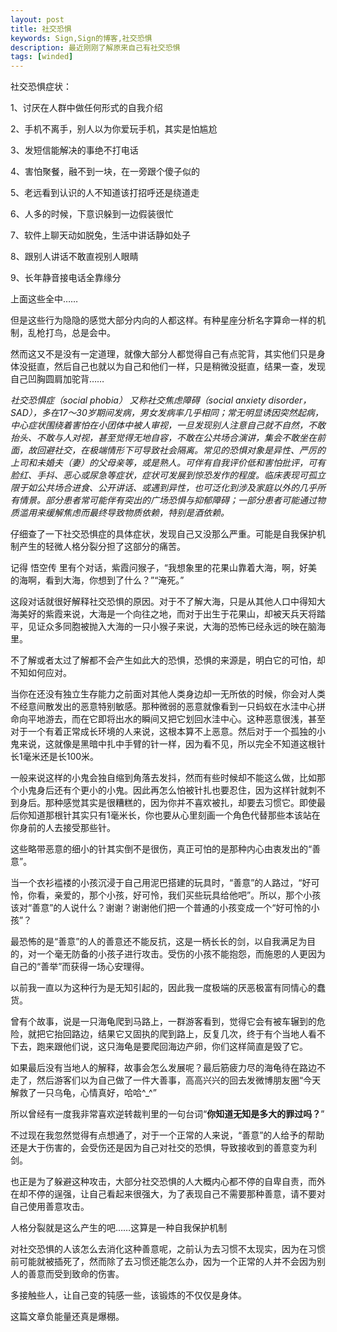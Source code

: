 ```yaml
---
layout: post
title: 社交恐惧
keywords: Sign,Sign的博客,社交恐惧
description: 最近刚刚了解原来自己有社交恐惧
tags: [winded]
---
```

社交恐惧症状：

1、讨厌在人群中做任何形式的自我介绍

2、手机不离手，别人以为你爱玩手机，其实是怕尴尬

3、发短信能解决的事绝不打电话

4、害怕聚餐，融不到一块，在一旁跟个傻子似的

5、老远看到认识的人不知道该打招呼还是绕道走

6、人多的时候，下意识躲到一边假装很忙

7、软件上聊天动如脱兔，生活中讲话静如处子

8、跟别人讲话不敢直视别人眼睛

9、长年静音接电话全靠缘分

上面这些全中……

但是这些行为隐隐的感觉大部分内向的人都这样。有种星座分析名字算命一样的机制，乱枪打鸟，总是会中。

然而这又不是没有一定道理，就像大部分人都觉得自己有点驼背，其实他们只是身体没挺直，然后自己也就以为自己和他们一样，只是稍微没挺直，结果一查，发现自己凹胸圆肩加驼背……

*社交恐惧症（social phobia） 又称社交焦虑障碍（social anxiety disorder，SAD），多在17～30岁期间发病，男女发病率几乎相同；常无明显诱因突然起病，中心症状围绕着害怕在小团体中被人审视，一旦发现别人注意自己就不自然，不敢抬头、不敢与人对视，甚至觉得无地自容，不敢在公共场合演讲，集会不敢坐在前面，故回避社交，在极端情形下可导致社会隔离。常见的恐惧对象是异性、严厉的上司和未婚夫（妻）的父母亲等，或是熟人。可伴有自我评价低和害怕批评，可有脸红、手抖、恶心或尿急等症状，症状可发展到惊恐发作的程度。临床表现可孤立限于如公共场合进食、公开讲话、或遇到异性，也可泛化到涉及家庭以外的几乎所有情景。部分患者常可能伴有突出的广场恐惧与抑郁障碍；一部分患者可能通过物质滥用来缓解焦虑而最终导致物质依赖，特别是酒依赖。*

仔细查了一下社交恐惧症的具体症状，发现自己又没那么严重。可能是自我保护机制产生的轻微人格分裂分担了这部分的痛苦。

记得 悟空传 里有个对话，紫霞问猴子，“我想象里的花果山靠着大海，啊，好美的海啊，看到大海，你想到了什么？”“淹死。”

这段对话就很好解释社交恐惧的原因。对于不了解大海，只是从其他人口中得知大海美好的紫霞来说，大海是一个向往之地，而对于出生于花果山，却被天兵天将踏平，见证众多同胞被抛入大海的一只小猴子来说，大海的恐怖已经永远的映在脑海里。

不了解或者太过了解都不会产生如此大的恐惧，恐惧的来源是，明白它的可怕，却不知如何应对。

当你在还没有独立生存能力之前面对其他人类身边却一无所依的时候，你会对人类不经意间散发出的恶意特别敏感。那种微弱的恶意就像看到一只蚂蚁在水洼中心拼命向平地游去，而在它即将出水的瞬间又把它划回水洼中心。这种恶意很浅，甚至对于一个有着正常成长环境的人来说，这根本算不上恶意。然后对于一个孤独的小鬼来说，这就像是黑暗中扎中手臂的针一样，因为看不见，所以完全不知道这根针长1毫米还是长100米。

一般来说这样的小鬼会独自缩到角落去发抖，然而有些时候却不能这么做，比如那个小鬼身后还有个更小的小鬼。因此再怎么怕被针扎也要忍住，因为这样针就刺不到身后。那种感觉其实是很糟糕的，因为你并不喜欢被扎，却要去习惯它。即使最后你知道那根针其实只有1毫米长，你也要从心里刻画一个角色代替那些本该站在你身前的人去接受那些针。

这些略带恶意的细小的针其实倒不是很伤，真正可怕的是那种内心由衷发出的“善意”。

当一个衣衫褴褛的小孩沉浸于自己用泥巴搭建的玩具时，“善意”的人路过，“好可怜，你看，亲爱的，那个小孩，好可怜，我们买些玩具给他吧”。所以，那个小孩该对“善意”的人说什么？谢谢？谢谢他们把一个普通的小孩变成一个“好可怜的小孩”？

最恐怖的是“善意”的人的善意还不能反抗，这是一柄长长的剑，以自我满足为目的，对一个毫无防备的小孩子进行攻击。受伤的小孩不能抱怨，而施恩的人更因为自己的“善举”而获得一场心安理得。

以前我一直以为这种行为是无知引起的，因此我一度极端的厌恶极富有同情心的蠢货。

曾有个故事，说是一只海龟爬到马路上，一群游客看到，觉得它会有被车辗到的危险，就把它抬回路边，结果它又固执的爬到路上，反复几次，终于有个当地人看不下去，跑来跟他们说，这只海龟是要爬回海边产卵，你们这样简直是毁了它。

如果最后没有当地人的解释，故事会怎么发展呢？最后筋疲力尽的海龟待在路边不走了，然后游客们以为自己做了一件大善事，高高兴兴的回去发微博朋友圈“今天解救了一只乌龟，心情真好，哈哈^_^”

所以曾经有一度我非常喜欢逆转裁判里的一句台词“**你知道无知是多大的罪过吗？**”

不过现在我忽然觉得有点想通了，对于一个正常的人来说，“善意”的人给予的帮助还是大于伤害的，会受伤还是因为自己对社交的恐惧，导致接收到的善意变为利剑。

也正是为了躲避这种攻击，大部分社交恐惧的人大概内心都不停的自卑自责，而外在却不停的逞强，让自己看起来很强大，为了表现自己不需要那种善意，请不要对自己使用善意攻击。

人格分裂就是这么产生的吧……这算是一种自我保护机制

对社交恐惧的人该怎么去消化这种善意呢，之前认为去习惯不太现实，因为在习惯前可能就被插死了，然而除了去习惯还能怎么办，因为一个正常的人并不会因为别人的善意而受到致命的伤害。

多接触些人，让自己变的钝感一些，该锻炼的不仅仅是身体。

这篇文章负能量还真是爆棚。